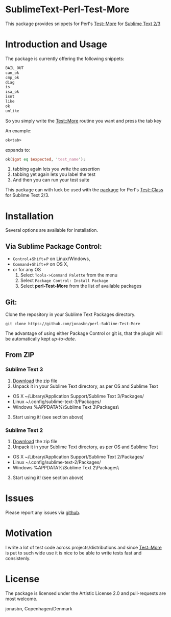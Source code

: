 SublimeText-Perl-Test-More
==========================

This package provides snippets for Perl's [Test::More](https://metacpan.org/pod/Test::More) for [Sublime Text 2/3](http://www.sublimetext.com/)

# Introduction and Usage

The package is currently offering the following snippets:

```perl
BAIL_OUT
can_ok
cmp_ok
diag
is
isa_ok
isnt
like
ok
unlike
```

So you simply write the [Test::More](https://metacpan.org/pod/Test::More) routine you want and press the tab key

An example:

```perl
ok<tab>
```

expands to:

```perl
ok($got eq $expected, 'test_name');
```

1. tabbing again lets you write the assertion
2. tabbing yet again lets you label the test
3. And then you can run your test suite

This package can with luck be used with the [package](https://github.com/jonasbn/SublimeText-Perl-Test-Class) for Perl's [Test::Class](https://metacpan.org/pod/Test::Class) for Sublime Text 2/3.

# Installation

Several options are available for installation.

## Via Sublime Package Control:

- `Control`+`Shift`+`P` on Linux/Windows,
- `Command`+`Shift`+`P` on OS X,
- or for any OS
  1. Select `Tools->Command Palette` from the menu
  2. Select `Package Control: Install Package`
  3. Select **perl-Test-More** from the list of available packages

## Git:

Clone the repository in your Sublime Text Packages directory.

```git clone https://github.com/jonasbn/perl-Sublime-Test-More```

The advantage of using either Package Control or git is, that the plugin will be automatically kept _up-to-date_.

## From ZIP

### Sublime Text 3

1. [Download](https://github.com/jonasbn/SublimeText-Perl-Test-More/archive/master.zip) the zip file
2. Unpack it in your Sublime Text directory, as per OS and Sublime Text 
  - OS X    ~/Library/Application Support/Sublime Text 3/Packages/
  - Linux   ~/.config/sublime-text-3/Packages/
  - Windows %APPDATA%\Sublime Text 3\Packages\
3. Start using it! (see section above)

### Sublime Text 2

1. [Download](https://github.com/jonasbn/SublimeText-Perl-Test-More/archive/master.zip) the zip file
2. Unpack it in your Sublime Text directory, as per OS and Sublime Text 
  - OS X    ~/Library/Application Support/Sublime Text 2/Packages/
  - Linux   ~/.config/sublime-text-2/Packages/
  - Windows %APPDATA%\Sublime Text 2\Packages\
3. Start using it! (see section above)

# Issues

Please report any issues via [github](https://github.com/jonasbn/SublimeText-Perl-Test-More/issues).

# Motivation

I write a lot of test code across projects/distributions and since [Test::More](https://metacpan.org/pod/Test::More) is put to such wide use it is nice to be able to write tests fast and consistenly.

# License

The package is licensed under the  Artistic License 2.0 and pull-requests are most welcome.

jonasbn, Copenhagen/Denmark
